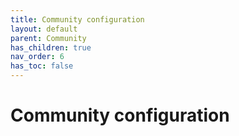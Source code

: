 ```yaml
---
title: Community configuration
layout: default
parent: Community
has_children: true
nav_order: 6
has_toc: false
---
```


# Community configuration
